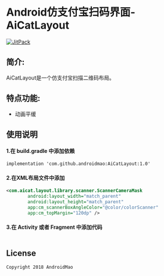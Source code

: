 # Android仿支付宝扫码界面-AiCatLayout

[![JitPack](https://img.shields.io/badge/%20JitPack%20-1.0-5bc0de.svg)](https://jitpack.io/#androidmao/AiCatLayout/1.0)

## 简介:

AiCatLayout是一个仿支付宝扫描二维码布局。

## 特点功能:

 - 动画平缓


## 使用说明
#### 1.在 build.gradle 中添加依赖
```
implementation 'com.github.androidmao:AiCatLayout:1.0'
```

#### 2.在XML布局文件中添加 
```xml
<com.aicat.layout.library.scanner.ScannerCameraMask
        android:layout_width="match_parent"
        android:layout_height="match_parent"
        app:cm_scannerBoxAngleColor="@color/colorScanner"
        app:cm_topMargin="120dp" />
```

#### 3.在 Activity 或者 Fragment 中添加代码
```java

```


License
-------

    Copyright 2018 AndroidMao

  
